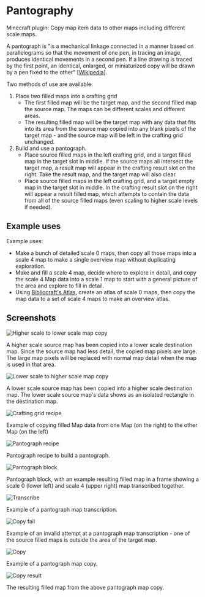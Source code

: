 # Pantography
Minecraft plugin: Copy map item data to other maps including different scale maps.

A pantograph is "is a mechanical linkage connected in a manner based on parallelograms so that the movement of one pen, in tracing an image, produces identical movements in a second pen. If a line drawing is traced by the first point, an identical, enlarged, or miniaturized copy will be drawn by a pen fixed to the other" \[[Wikipedia](https://en.wikipedia.org/wiki/Pantograph)\].

Two methods of use are available:

1. Place two filled maps into a crafting grid
   * The first filled map will be the target map, and the second filled map the source map.  The maps can be different scales and different areas.
   * The resulting filled map will be the target map with any data that fits into its area from the source map copied into any blank pixels of the target map - and the source map will be left in the crafting grid unchanged.
2. Build and use a pantograph.
   * Place source filled maps in the left crafting grid, and a target filled map in the target slot in middle.  If the source maps all intersect the target map, a result map will appear in the crafting result slot on the right.  Take the result map, and the target map will also clear.
   * Place source filled maps in the left crafting grid, and a target empty map in the target slot in middle.  In the crafting result slot on the right will appear a result filled map, which attempts to contain the data from all of the source filled maps (even scaling to higher scale levels if needed).


## Example uses

Example uses:

* Make a bunch of detailed scale 0 maps, then copy all those maps into a scale 4 map to make a single overview map without duplicating exploration.
* Make and fill a scale 4 map, decide where to explore in detail, and copy the scale 4 Map data into a scale 1 map to start with a general picture of the area and explore to fill in detail.
* Using [Bibliocraft's Atlas](http://www.bibliocraftmod.com/wiki/atlas/), create an atlas of scale 0 maps, then copy the map data to a set of scale 4 maps to make an overview atlas.

## Screenshots

![Higher scale to lower scale map copy](https://raw.githubusercontent.com/Stormwind99/Pantography/master/other/screenshots/higher-to-lower-scale-map.png)

A higher scale source map has been copied into a lower scale destination map. Since the source map had less detail, the copied map pixels are large. The large map pixels will be replaced with normal map detail when the map is used in that area.

![Lower scale to higher scale map copy](https://raw.githubusercontent.com/Stormwind99/Pantography/master/other/screenshots/lower-to-higher-scale-map.png)

A lower scale source map has been copied into a higher scale destination map.  The lower scale source map's data shows as an isolated rectangle in the destination map.

![Crafting grid recipe](https://raw.githubusercontent.com/Stormwind99/Pantography/master/other/screenshots/example-copy.png)

Example of copying filled Map data from one Map (on the right) to the other Map (on the left)

![Pantograph recipe](https://raw.githubusercontent.com/Stormwind99/Pantography/master/other/screenshots/pantograph_recipe.png)

Pantograph recipe to build a pantograph.

![Pantograph block](https://raw.githubusercontent.com/Stormwind99/Pantography/master/other/screenshots/pantograph_block.png)

Pantograph block, with an example resulting filled map in a frame showing a scale 0 (lower left) and scale 4 (upper right) map transcribed together.

![Transcribe](https://raw.githubusercontent.com/Stormwind99/Pantography/master/other/screenshots/pantograph_transcribe.png)

Example of a pantograph map transcription.

![Copy fail](https://raw.githubusercontent.com/Stormwind99/Pantography/master/other/screenshots/pantograph_fail.png)

Example of an invalid attempt at a pantograph map transcription - one of the source filled maps is outside the area of the target map.

![Copy](https://raw.githubusercontent.com/Stormwind99/Pantography/master/other/screenshots/pantograph_copy.png)

Example of a pantograph map copy.

![Copy result](https://raw.githubusercontent.com/Stormwind99/Pantography/master/other/screenshots/pantograph_copy_result.png)

The resulting filled map from the above pantograph map copy.
